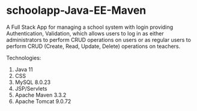 # schoolapp-Java-EE-Maven

A Full Stack App for managing a school system with login providing Authentication, Validation, which allows users to log in as either administrators to perform CRUD operations on users or as regular users to perform CRUD (Create, Read, Update, Delete) operations on teachers.

Technologies: 
1. Java 11
2. CSS
3. MySQL 8.0.23
4. JSP/Servlets
5. Apache Maven 3.3.2
6. Apache Tomcat 9.0.72


